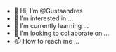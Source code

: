 - 👋 Hi, I’m @Gustaandres
- 👀 I’m interested in ...
- 🌱 I’m currently learning ...
- 💞️ I’m looking to collaborate on ...
- 📫 How to reach me ...

<!---
Gustaandres/Gustaandres is a ✨ special ✨ repository because its `README.md` (this file) appears on your GitHub profile.
You can click the Preview link to take a look at your changes.
--->
